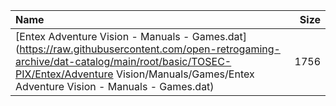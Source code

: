 |Name|Size|
|:---|---:|
|[Entex Adventure Vision - Manuals - Games.dat](https://raw.githubusercontent.com/open-retrogaming-archive/dat-catalog/main/root/basic/TOSEC-PIX/Entex/Adventure Vision/Manuals/Games/Entex Adventure Vision - Manuals - Games.dat)|1756|
